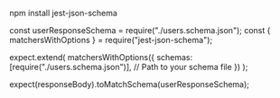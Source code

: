 npm install jest-json-schema

<!-- import jest and the schema file -->

const userResponseSchema = require("./users.schema.json");
const { matchersWithOptions } = require("jest-json-schema");

<!-- Add these lines -->

expect.extend(
matchersWithOptions({
schemas: [require("./users.schema.json")], // Path to your schema file
})
);

<!-- Assertions -->

expect(responseBody).toMatchSchema(userResponseSchema);
